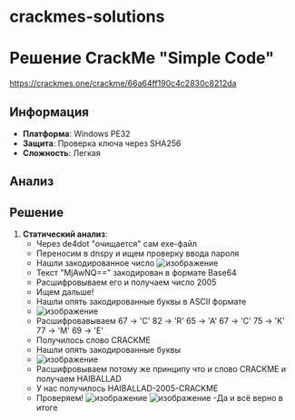# crackmes-solutions

# Решение CrackMe "Simple Code"
https://crackmes.one/crackme/66a64ff190c4c2830c8212da 

## Информация
- **Платформа**: Windows PE32
- **Защита**: Проверка ключа через SHA256
- **Сложность**: Легкая

## Анализ


## Решение
1. **Статический анализ**:
   - Через de4dot "очищается" сам exe-файл
   - Переносим в dnspy и ищем проверку ввода пароля
   - Нашли закодированное число
   ![изображение](https://github.com/user-attachments/assets/593587ff-d8c6-411b-8ecb-f97cd3ae8f88)
   - Текст "MjAwNQ==" закодирован в формате Base64
   - Расшифровываем его и получаем число 2005
   - Ищем дальше!
   - Нашли опять закодированные буквы в ASCII формате
   - ![изображение](https://github.com/user-attachments/assets/25b8edb5-de20-49d8-8da8-ae4ae7aababc)
   - Расшифровавываем 67  → 'C' 82  → 'R' 65  → 'A'  67  → 'C' 75  → 'K' 77  → 'M' 69  → 'E'
   - Получилось слово CRACKME
   - Нашли опять закодированные буквы
   - ![изображение](https://github.com/user-attachments/assets/cd400782-edb9-4e87-9d64-b9ef910f162b)
   - Расшифровываем потому же принципу что и слово CRACKME и получаем HAIBALLAD
   - У нас получилось HAIBALLAD-2005-CRACKME
   - Проверяем!
   ![изображение](https://github.com/user-attachments/assets/5de90c1f-4865-4594-adcf-f8f2bf646f92)
   ![изображение](https://github.com/user-attachments/assets/9d3022f8-384d-4a60-b733-3c287136415d)
   -Да и всё верно в итоге


   
